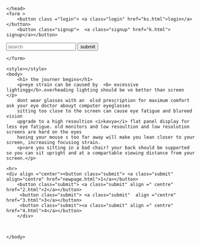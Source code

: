 <html>
    <head>
        <title>sathya.com</title>
        <link rel="stylesheet" href="newpage.css">
        
    </head>
    <form >
        <button class ="login"> <a class="login" href="ks.html">login</a></button>
        <button class="signup">  <a class="signup" href="k.html"> signup</a></button>
<input type="search" placeholder="search">
<button class="submit"> submit</button>

    </form> 

    <style></style> 
    <body>
        <h1> the journer begins</h1>
        <p>eye strain can be caused by  <b> excessive lightingg</b>.overheading lighting should be vo better than screen </p>
        dont wear glasses with an  olsd prescription for maximum comfort ask your eye doctor abouyt computer eyeglasses
        sitting too close to the screen can cause eye fatigue and blureed vision
        upgrade to a high resoultion <i>kavya</i> flat panel display for less eye fatigue. old monitors and low resoultion and low resolution screens are hard on the eyes
        having your mouse s too far away will make you lean closer to your screen, increasing focusing strain.
        <p>are you sitting in a bad chair? your back should be supported so you can sit upright and at a compartable viewing distance from your screen.</p>
    
    <hr>
    <div align ="center"><button class="submit"> <a class="submit"  align="centre" href="newpage.html">1</a></button>
        <button class="submit"> <a class="submit" align =" centre" href="2.html">2</a></button>
         <button class="submit"> <a class="submit"  align ="centre" href="3.html">3</a></button>   
         <button class="submit"><a class="submit" align =" centre" href="4.html">4</a></button>
        </div>
    
    
    
    </body>

</html>
 
